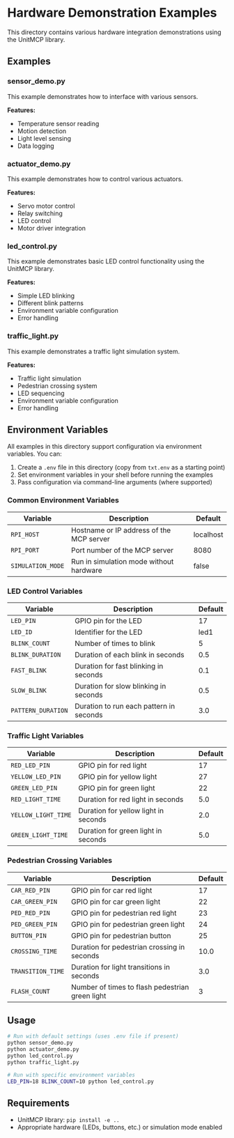 # Hardware Demonstration Examples

This directory contains various hardware integration demonstrations using the UnitMCP library.

## Examples

### sensor_demo.py

This example demonstrates how to interface with various sensors.

**Features:**
- Temperature sensor reading
- Motion detection
- Light level sensing
- Data logging

### actuator_demo.py

This example demonstrates how to control various actuators.

**Features:**
- Servo motor control
- Relay switching
- LED control
- Motor driver integration

### led_control.py

This example demonstrates basic LED control functionality using the UnitMCP library.

**Features:**
- Simple LED blinking
- Different blink patterns
- Environment variable configuration
- Error handling

### traffic_light.py

This example demonstrates a traffic light simulation system.

**Features:**
- Traffic light simulation
- Pedestrian crossing system
- LED sequencing
- Environment variable configuration
- Error handling

## Environment Variables

All examples in this directory support configuration via environment variables. You can:

1. Create a `.env` file in this directory (copy from `txt.env` as a starting point)
2. Set environment variables in your shell before running the examples
3. Pass configuration via command-line arguments (where supported)

### Common Environment Variables

| Variable | Description | Default |
|----------|-------------|---------|
| `RPI_HOST` | Hostname or IP address of the MCP server | localhost |
| `RPI_PORT` | Port number of the MCP server | 8080 |
| `SIMULATION_MODE` | Run in simulation mode without hardware | false |

### LED Control Variables

| Variable | Description | Default |
|----------|-------------|---------|
| `LED_PIN` | GPIO pin for the LED | 17 |
| `LED_ID` | Identifier for the LED | led1 |
| `BLINK_COUNT` | Number of times to blink | 5 |
| `BLINK_DURATION` | Duration of each blink in seconds | 0.5 |
| `FAST_BLINK` | Duration for fast blinking in seconds | 0.1 |
| `SLOW_BLINK` | Duration for slow blinking in seconds | 0.5 |
| `PATTERN_DURATION` | Duration to run each pattern in seconds | 3.0 |

### Traffic Light Variables

| Variable | Description | Default |
|----------|-------------|---------|
| `RED_LED_PIN` | GPIO pin for red light | 17 |
| `YELLOW_LED_PIN` | GPIO pin for yellow light | 27 |
| `GREEN_LED_PIN` | GPIO pin for green light | 22 |
| `RED_LIGHT_TIME` | Duration for red light in seconds | 5.0 |
| `YELLOW_LIGHT_TIME` | Duration for yellow light in seconds | 2.0 |
| `GREEN_LIGHT_TIME` | Duration for green light in seconds | 5.0 |

### Pedestrian Crossing Variables

| Variable | Description | Default |
|----------|-------------|---------|
| `CAR_RED_PIN` | GPIO pin for car red light | 17 |
| `CAR_GREEN_PIN` | GPIO pin for car green light | 22 |
| `PED_RED_PIN` | GPIO pin for pedestrian red light | 23 |
| `PED_GREEN_PIN` | GPIO pin for pedestrian green light | 24 |
| `BUTTON_PIN` | GPIO pin for pedestrian button | 25 |
| `CROSSING_TIME` | Duration for pedestrian crossing in seconds | 10.0 |
| `TRANSITION_TIME` | Duration for light transitions in seconds | 3.0 |
| `FLASH_COUNT` | Number of times to flash pedestrian green light | 3 |

## Usage

```bash
# Run with default settings (uses .env file if present)
python sensor_demo.py
python actuator_demo.py
python led_control.py
python traffic_light.py

# Run with specific environment variables
LED_PIN=18 BLINK_COUNT=10 python led_control.py
```

## Requirements

- UnitMCP library: `pip install -e ..`
- Appropriate hardware (LEDs, buttons, etc.) or simulation mode enabled
